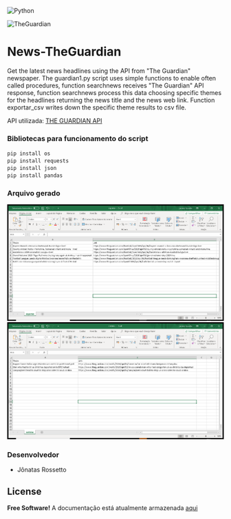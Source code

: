 ![Python](https://www.python.org/static/img/python-logo@2x.png)

![TheGuardian](https://media-manager.noticiasaominuto.com/naom_5ae1d9b0e3b1e.jpg?&w=1920)

# News-TheGuardian
Get the latest news headlines using the API from "The Guardian" newspaper.
The guardian1.py script uses simple functions to enable often called procedures, function searchnews receives "The Guardian" API response, function searchnews process this data choosing specific themes for the headlines returning the news title and the news web link. Function exportar_csv writes down the specific theme results to csv file.

API utilizada: [THE GUARDIAN API](https://open-platform.theguardian.com/explore/ )

### Bibliotecas para funcionamento do script
``` sh
pip install os
pip install requests 
pip install json
pip install pandas
```

### Arquivo gerado
![Aplicação](fig1.png)
![Aplicação](fig2.png)

### Desenvolvedor

 - Jônatas Rossetto

 License
 ----
 **Free Software!** A documentação está atualmente armazenada [aqui](https://github.com/jonatasrossetto/News-TheGuardian)
